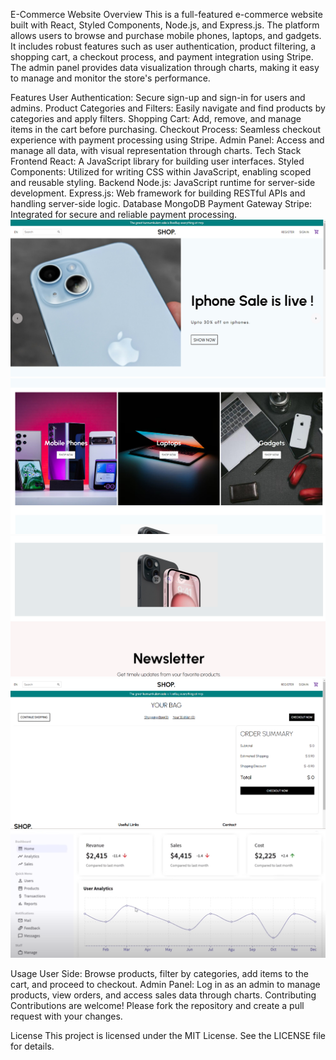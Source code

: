 E-Commerce Website
Overview
This is a full-featured e-commerce website built with React, Styled Components, Node.js, and Express.js. The platform allows users to browse and purchase mobile phones, laptops, and gadgets. It includes robust features such as user authentication, product filtering, a shopping cart, a checkout process, and payment integration using Stripe. The admin panel provides data visualization through charts, making it easy to manage and monitor the store's performance.

Features
User Authentication: Secure sign-up and sign-in for users and admins.
Product Categories and Filters: Easily navigate and find products by categories and apply filters.
Shopping Cart: Add, remove, and manage items in the cart before purchasing.
Checkout Process: Seamless checkout experience with payment processing using Stripe.
Admin Panel: Access and manage all data, with visual representation through charts.
Tech Stack
Frontend
React: A JavaScript library for building user interfaces.
Styled Components: Utilized for writing CSS within JavaScript, enabling scoped and reusable styling.
Backend
Node.js: JavaScript runtime for server-side development.
Express.js: Web framework for building RESTful APIs and handling server-side logic.
Database
MongoDB
Payment Gateway
Stripe: Integrated for secure and reliable payment processing.
![screenshot](https://github.com/Vivek-v-h/Ecommerce-webapp/blob/main/Screenshot%202024-08-22%20204144.png)
![screenshot](https://github.com/Vivek-v-h/Ecommerce-webapp/blob/main/Screenshot%202024-08-22%20204219.png)
![screenshot](https://github.com/Vivek-v-h/Ecommerce-webapp/blob/main/Screenshot%202024-08-22%20204241.png)
![screenshot](https://github.com/Vivek-v-h/Ecommerce-webapp/blob/main/Screenshot%202024-08-22%20204307.png)
![screenshot](https://github.com/Vivek-v-h/Ecommerce-webapp/blob/main/Screenshot%202024-08-22%20204533.png)

Usage
User Side: Browse products, filter by categories, add items to the cart, and proceed to checkout.
Admin Panel: Log in as an admin to manage products, view orders, and access sales data through charts.
Contributing
Contributions are welcome! Please fork the repository and create a pull request with your changes.

License
This project is licensed under the MIT License. See the LICENSE file for details.
